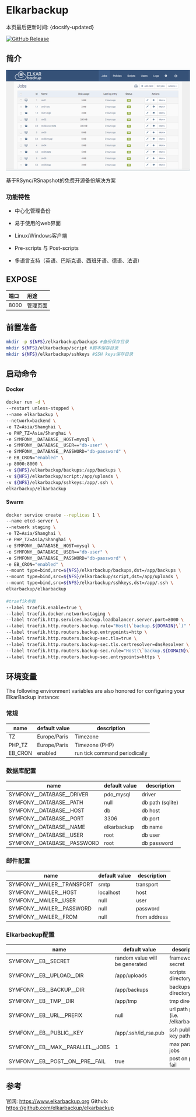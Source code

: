 # Elkarbackup

本页最后更新时间: {docsify-updated}

[![GitHub Release](https://img.shields.io/github/release/elkarbackup/elkarbackup.svg)](https://github.com/elkarbackup/elkarbackup/releases/latest)

## 简介

![](../../images/elkarbackup.png)

基于RSync/RSnapshot的免费开源备份解决方案

### 功能特性

- 中心化管理备份

- 易于使用的web界面

- Linux/Windows客户端

- Pre-scripts 与 Post-scripts

- 多语言支持（英语、巴斯克语、西班牙语、德语、法语）

  


## EXPOSE

| 端口 | 用途 |
| :--- | :--- |
| 8000 | 管理页面 |



## 前置准备

```bash
mkdir -p ${NFS}/elkarbackup/backups #备份保存目录
mkdir ${NFS}/elkarbackup/script #脚本保存目录
mkdir ${NFS}/elkarbackup/sshkeys #SSH keys保存目录
```



## 启动命令

<!-- tabs:start -->
#### **Docker**

```bash
docker run -d \
--restart unless-stopped \
--name elkarbackup \
--network=backend \
-e TZ=Asia/Shanghai \
-e PHP_TZ=Asia/Shanghai \
-e SYMFONY__DATABASE__HOST=mysql \
-e SYMFONY__DATABASE__USER=="db-user" \
-e SYMFONY__DATABASE__PASSWORD="db-password" \
-e EB_CRON="enabled" \
-p 8000:8000 \
-v ${NFS}/elkarbackup/backups:/app/backups \
-v ${NFS}/elkarbackup/script:/app/uploads \
-v ${NFS}/elkarbackup/sshkeys:/app/.ssh \
elkarbackup/elkarbackup
```



#### **Swarm**

```bash
docker service create --replicas 1 \
--name etcd-server \
--network staging \
-e TZ=Asia/Shanghai \
-e PHP_TZ=Asia/Shanghai \
-e SYMFONY__DATABASE__HOST=mysql \
-e SYMFONY__DATABASE__USER=="db-user" \
-e SYMFONY__DATABASE__PASSWORD="db-password" \
-e EB_CRON="enabled" \
--mount type=bind,src=${NFS}/elkarbackup/backups,dst=/app/backups \
--mount type=bind,src=${NFS}/elkarbackup/script,dst=/app/uploads \
--mount type=bind,src=${NFS}/elkarbackup/sshkeys,dst=/app/.ssh \
elkarbackup/elkarbackup

#traefik参数
--label traefik.enable=true \
--label traefik.docker.network=staging \
--label traefik.http.services.backup.loadbalancer.server.port=8000 \
--label traefik.http.routers.backup.rule="Host(\`backup.${DOMAIN}\`)" \
--label traefik.http.routers.backup.entrypoints=http \
--label traefik.http.routers.backup-sec.tls=true \
--label traefik.http.routers.backup-sec.tls.certresolver=dnsResolver \
--label traefik.http.routers.backup-sec.rule="Host(\`backup.${DOMAIN}\`)" \
--label traefik.http.routers.backup-sec.entrypoints=https \
```

<!-- tabs:end -->

## 环境变量

The following environment variables are also honored for configuring your ElkarBackup instance:

### 常规

| name    | default value | description                   |
| ------- | ------------- | ----------------------------- |
| TZ      | Europe/Paris  | Timezone                      |
| PHP_TZ  | Europe/Paris  | Timezone (PHP)                |
| EB_CRON | enabled       | run tick command periodically |

### 数据库配置

| name                        | default value | description      |
| --------------------------- | ------------- | ---------------- |
| SYMFONY__DATABASE__DRIVER   | pdo_mysql     | driver           |
| SYMFONY__DATABASE__PATH     | null          | db path (sqlite) |
| SYMFONY__DATABASE__HOST     | db            | db host          |
| SYMFONY__DATABASE__PORT     | 3306          | db port          |
| SYMFONY__DATABASE__NAME     | elkarbackup   | db name          |
| SYMFONY__DATABASE__USER     | root          | db user          |
| SYMFONY__DATABASE__PASSWORD | root          | db password      |

### 邮件配置

| name                       | default value | description  |
| -------------------------- | ------------- | ------------ |
| SYMFONY__MAILER__TRANSPORT | smtp          | transport    |
| SYMFONY__MAILER__HOST      | localhost     | host         |
| SYMFONY__MAILER__USER      | null          | user         |
| SYMFONY__MAILER__PASSWORD  | null          | password     |
| SYMFONY__MAILER__FROM      | null          | from address |

### Elkarbackup配置

| name                             | default value                  | description                         |
| -------------------------------- | ------------------------------ | ----------------------------------- |
| SYMFONY__EB__SECRET              | random value will be generated | framework secret                    |
| SYMFONY__EB__UPLOAD__DIR         | /app/uploads                   | scripts directory                   |
| SYMFONY__EB__BACKUP__DIR         | /app/backups                   | backups directory                   |
| SYMFONY__EB__TMP__DIR            | /app/tmp                       | tmp directory                       |
| SYMFONY__EB__URL__PREFIX         | null                           | url path prefix (i.e. /elkarbackup) |
| SYMFONY__EB__PUBLIC__KEY         | /app/.ssh/id_rsa.pub           | ssh public key path                 |
| SYMFONY__EB__MAX__PARALLEL__JOBS | 1                              | max parallel jobs                   |
| SYMFONY__EB__POST__ON__PRE__FAIL | true                           | post on pre fail                    |



## 参考

官网: https://www.elkarbackup.org
Github: https://github.com/elkarbackup/elkarbackup

